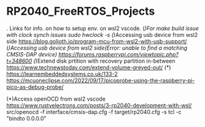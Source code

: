 # RP2040_FreeRTOS_Projects
.
Links for info. on how to setup env. on wsl2 vscode.
(*)For make build issue with clock synch issues
sudo hwclock -s
(*)Accessing usb device from wsl2 side
https://blog.golioth.io/program-mcu-from-wsl2-with-usb-support/
(*)Accessing usb device from wsl2 side(Error: unable to find a matching CMSIS-DAP device)
https://forums.raspberrypi.com/viewtopic.php?t=348600
(*)Extend disk prtition with recovery partition in-between
https://www.technewstoday.com/extend-volume-greyed-out/
(*)
https://learnembeddedsystems.co.uk/133-2
https://mcuoneclipse.com/2022/09/17/picoprobe-using-the-raspberry-pi-pico-as-debug-probe/

(*)Access openOCD from wsl2 vscode
https://www.rustyelectrons.com/posts/3-rp2040-development-with-wsl/
src/openocd -f interface/cmsis-dap.cfg -f target/rp2040.cfg -s tcl -c "bindto 0.0.0.0"

